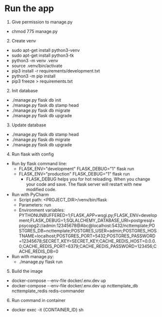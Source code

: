 # Run the app
1. Give permission to manage.py
- chmod 775 manage.py
2. Create venv
- sudo apt-get install python3-venv
- sudo apt-get install python3-tk
- python3 -m venv .venv
- source .venv/bin/activate
- pip3 install -r requirements/development.txt
- python3 -m pip install <package>
- pip3 freeze > requirements.txt
2. Init database
- ./manage.py flask db init
- ./manage.py flask db stamp head
- ./manage.py flask db migrate
- ./manage.py flask db upgrade
3. Update database
- ./manage.py flask db stamp head
- ./manage.py flask db migrate
- ./manage.py flask db upgrade
4. Run flask with config
- Run by flask command line: 
  - FLASK_ENV="development" FLASK_DEBUG="1" flask run
  - FLASK_ENV="production" FLASK_DEBUG="1" flask run
    - FLASK_DEBUG helps you for hot reloading. When you change your code and save. The flask server will restart with new modified code.
- Run with PyCharm
  - Script path: <PROJECT_DIR>/venv/bin/flask
  - Parameters: run
  - Environment variables: PYTHONUNBUFFERED=1;FLASK_APP=wsgi.py;FLASK_ENV=development;FLASK_DEBUG=1;SQLALCHEMY_DATABASE_URI=postgresql+psycopg2://admin:12345678@Abc@localhost:5432/ncttemplate;POSTGRES_DB=ncttemplate;POSTGRES_USER=admin;POSTGRES_HOSTNAME=localhost;POSTGRES_PORT=5432;POSTGRES_PASSWORD=12345678;SECRET_KEY=SECRET_KEY;CACHE_REDIS_HOST=0.0.0.0;CACHE_REDIS_PORT=6379;CACHE_REDIS_PASSWORD=123456;CACHE_REDIS_DB=0
- Run with manage.py: 
  - ./manage.py flask run
5. Build the image
- docker-compose --env-file docker/.env.dev up
- docker-compose --env-file docker/.env.dev up ncttemplate_db ncttemplate_redis redis-commander
6. Run command in container 
- docker exec -it {CONTAINER_ID} sh
